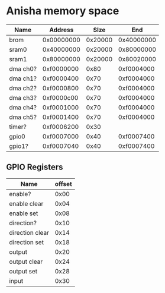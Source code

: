 # Anisha memory space 

| Name     | Address    | SIze    | End        |
| -------- | ---------- | ------- | ---------- |
| brom     | 0x00000000 | 0x20000 | 0x40000000 |
| sram0    | 0x40000000 | 0x20000 | 0x80000000 |
| sram1    | 0x80000000 | 0x20000 | 0x80020000 |
| dma ch0? | 0xf0000000 | 0x80    | 0xf0004000 |
| dma ch1? | 0xf0000400 | 0x70    | 0xf0004000 |
| dma ch2? | 0xf0000800 | 0x70    | 0xf0004000 |
| dma ch3? | 0xf0000c00 | 0x70    | 0xf0004000 |
| dma ch4? | 0xf0001000 | 0x70    | 0xf0004000 |
| dma ch5? | 0xf0001400 | 0x70    | 0xf0004000 |
| timer?   | 0xf0006200 | 0x30    |            |
| gpio0    | 0xf0007000 | 0x40    | 0xf0007400 |
| gpio1?   | 0xf0007040 | 0x40    | 0xf0007400 |

## GPIO Registers

| Name            | offset |
| --------------- | ------ |
| enable?         | 0x00   |
| enable clear    | 0x04   |
| enable set      | 0x08   |
| direction?      | 0x10   |
| direction clear | 0x14   |
| direction set   | 0x18   |
| output          | 0x20   |
| output clear    | 0x24   |
| output set      | 0x28   |
| input           | 0x30   |

